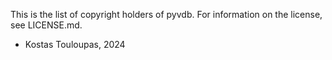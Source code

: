 This is the list of copyright holders of pyvdb.
For information on the license, see LICENSE.md.

* Kostas Touloupas, 2024
